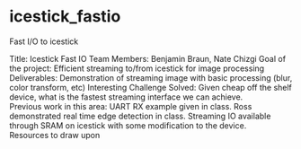 # icestick_fastio
Fast I/O to icestick 

Title: Icestick Fast IO
Team Members: Benjamin Braun, Nate Chizgi
Goal of the project: Efficient streaming to/from icestick for image processing 
Deliverables: Demonstration of streaming image with basic processing (blur, color transform, etc)
Interesting Challenge Solved: Given cheap off the shelf device, what is the fastest streaming interface we can achieve.  
Previous work in this area: UART RX example given in class.  Ross demonstrated real time edge detection in class.  Streaming IO available through SRAM on icestick with some modification to the device.  
Resources to draw upon
